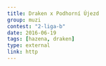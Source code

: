 ```yaml
---
title: Draken x Podhorní Újezd
group: muzi
contest: "2-liga-b"
date: 2016-06-19
tags: [hazena, draken]
type: external
link: http
---
```

